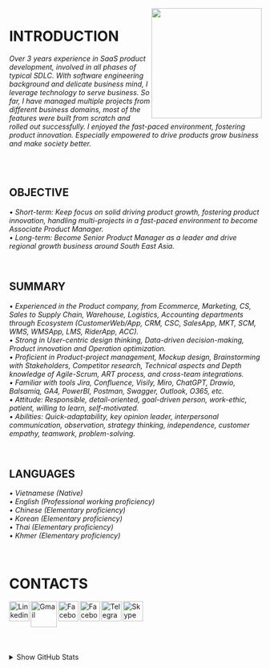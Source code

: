 <img width="220" height="220" src="https://tovinhkhang.netlify.app/images/contact.jpg" align="right" />

# INTRODUCTION

_Over 3 years experience in SaaS product development, involved in all phases of typical SDLC. With software engineering background and delicate business mind, I leverage technology to serve business. So far, I have managed multiple projects from different business domains, most of the features were built from scratch and rolled out successfully. I enjoyed the fast-paced environment, fostering product innovation. Especially empowered to drive products grow business and make society better._
<br />

<br />

<br />

## OBJECTIVE
_• Short-term: Keep focus on solid driving product growth, fostering product innovation, handling multi-projects in a fast-paced environment to become Associate Product Manager._
<br />
_• Long-term: Become Senior Product Manager as a leader and drive regional growth business around South East Asia._
<br />

<br />

## SUMMARY
_• Experienced in the Product company, from Ecommerce, Marketing, CS, Sales to Supply Chain, Warehouse, Logistics, Accounting departments through Ecosystem (CustomerWeb/App, CRM, CSC, SalesApp, MKT, SCM, WMS, WMSApp, LMS, RiderApp, ACC)._
<br />
_• Strong in User-centric design thinking,  Data-driven decision-making, Product innovation and Operation optimization._
<br />
_• Proficient in Product-project management, Mockup design, Brainstorming with Stakeholders, Competitor research, Technical aspects and Depth knowledge of Agile-Scrum, ART process, and cross-team integrations._
<br />
_• Familiar with tools Jira, Confluence, Visily, Miro, ChatGPT, Drawio, Balsamiq, GA4, PowerBI, Postman, Swagger, Outlook, O365, etc._
<br />
_• Attitude: Responsible, detail-oriented, goal-driven person, work-ethic, patient, willing to learn, self-motivated._
<br />
_• Abilities: Quick-adaptability, key opinion leader, interpersonal communication, observation, strategy thinking, independence, customer empathy, teamwork, problem-solving._
<br />


<br />

## LANGUAGES
_• Vietnamese (Native)_
<br />
_• English (Professional working proficiency)_
<br />
_• Chinese (Elementary proficiency)_
<br />
_• Korean (Elementary proficiency)_
<br />
_• Thai (Elementary proficiency)_
<br />
_• Khmer (Elementary proficiency)_
<br />

<br />

# CONTACTS
[<img align="left" alt="Linkedin" width="40px" src="https://www.dtl.coventry.domains/wp-content/uploads/2020/07/LinkedIn-Logo-1024x1024.png" />][linkedin]
[<img align="left" alt="Gmail" width="52px" src="https://upload.wikimedia.org/wikipedia/commons/thumb/7/7e/Gmail_icon_%282020%29.svg/512px-Gmail_icon_%282020%29.svg.png" />][gmail]
[<img align="left" alt="Facebook" width="40px" src="https://upload.wikimedia.org/wikipedia/commons/thumb/f/fb/Facebook_icon_2013.svg/768px-Facebook_icon_2013.svg.png" />][facebook]
[<img align="left" alt="Facebook" width="40px" src="https://upload.wikimedia.org/wikipedia/commons/thumb/a/a5/Instagram_icon.png/600px-Instagram_icon.png" />][instagram]
[<img align="left" alt="Telegram" width="40px" src="https://upload.wikimedia.org/wikipedia/commons/thumb/8/82/Telegram_logo.svg/240px-Telegram_logo.svg.png" />][telegram]
[<img align="left" alt="Skype" width="40px" src="https://upload.wikimedia.org/wikipedia/commons/e/ec/Skype-icon-new.png" />][skype]


<br /><br /><br />
---
<details>
  <summary>Show GitHub Stats</summary>
  <img align="left" alt="My Github Stats" src="https://github-readme-stats.vercel.app/api?username=ToVinhKhang&count_private=true&include_all_commits=true&theme=nightowl" />
</details>

[linkedin]: https://www.linkedin.com/in/tovinhkhang/
[gmail]: mailto:vinhkhang1969@gmail.com
[facebook]: https://www.facebook.com/ToVinhKhangTDTU/
[instagram]: https://www.instagram.com/vkent_/
[telegram]: https://t.me/khangkent/
[skype]: https://join.skype.com/invite/uUCMufxOQosm

<br />

<br />

